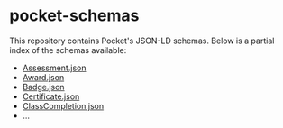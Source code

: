 # pocket-schemas

This repository contains Pocket's JSON-LD schemas. Below is a partial index of the schemas available:

* [Assessment.json](/schema/Assessment.json)
* [Award.json](/schema/Award.json)
* [Badge.json](/schema/Badge.json)
* [Certificate.json](/schema/Certificate.json)
* [ClassCompletion.json](/schema/ClassCompletion.json)
* ...
